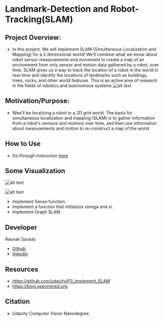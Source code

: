 # Landmark-Detection and Robot-Tracking(SLAM)

## Project Overview:
- In this project, We will implement SLAM (Simultaneous Localization and Mapping) for a 2 dimensional world! We’ll combine what we know about robot sensor measurements and movement to create a map of an environment from only sensor and motion data gathered by a robot, over time. SLAM gives us a way to track the location of a robot in the world in real-time and identify the locations of landmarks such as buildings, trees, rocks, and other world features. This is an active area of research in the fields of robotics and autonomous systems
![alt text](https://github.com/raunak222/Landmark-Detection-Tracking-SLAM/blob/master/images/download%20(10).png)
##  Motivation/Purpose: 
- Wee'll be localizing a robot in a 2D grid world. The basis for simultaneous localization and mapping (SLAM) is to gather information from a robot's sensors and motions over time, and then use information about measurements and motion to re-construct a map of the world
##  How to Use 
- Go through instruction [here](https://github.com/raunak222/Facial-Keypint-Detection/blob/master/Instruction.txt)

##  Some Visualization
 ![alt text](https://github.com/raunak222/Landmark-Detection-Tracking-SLAM/blob/master/images/downloahd.png)
 
 ![alt text](https://github.com/raunak222/Landmark-Detection-Tracking-SLAM/blob/master/images/download%20(9).png)


- Implement Sense function.
- Implement a function that initializes omega and xi.
- Implement Graph SLAM
## Developer 
  Raunak Sarada  
  - [Github](https://github.com/raunak222) 
  - [linkedin](https://www.linkedin.com/in/raunak-sarada)
## Resources 
- https://github.com/udacity/P3_Implement_SLAM
- https://blog.openmined.org

## Citation
- Udacity Computer Vision Nanodegree

